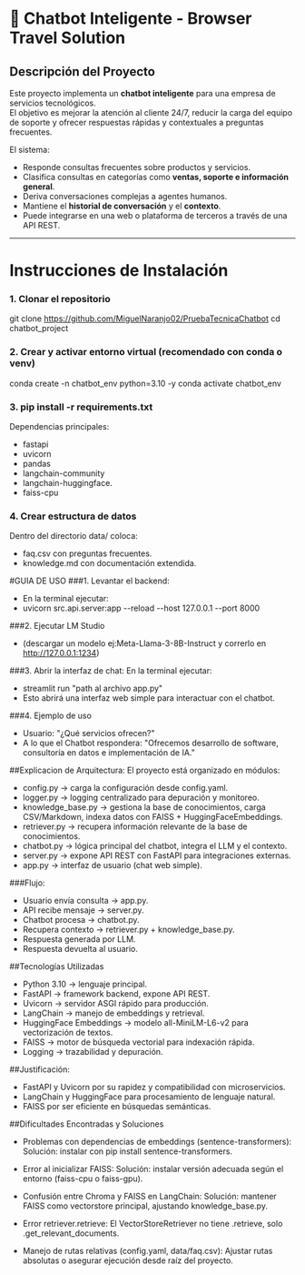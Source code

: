 # 🤖 Chatbot Inteligente - Browser Travel Solution

## Descripción del Proyecto
Este proyecto implementa un **chatbot inteligente** para una empresa de servicios tecnológicos.  
El objetivo es mejorar la atención al cliente 24/7, reducir la carga del equipo de soporte y ofrecer respuestas rápidas y contextuales a preguntas frecuentes.

El sistema:
- Responde consultas frecuentes sobre productos y servicios.
- Clasifica consultas en categorías como **ventas, soporte e información general**.
- Deriva conversaciones complejas a agentes humanos.
- Mantiene el **historial de conversación** y el **contexto**.
- Puede integrarse en una web o plataforma de terceros a través de una API REST.

---

#  Instrucciones de Instalación

### 1. Clonar el repositorio

git clone https://github.com/MiguelNaranjo02/PruebaTecnicaChatbot
cd chatbot_project

### 2. Crear y activar entorno virtual (recomendado con conda o venv)
conda create -n chatbot_env python=3.10 -y
conda activate chatbot_env

### 3. pip install -r requirements.txt
Dependencias principales:

- fastapi
- uvicorn
- pandas
- langchain-community
- langchain-huggingface.
- faiss-cpu
### 4. Crear estructura de datos
Dentro del directorio data/ coloca:
- faq.csv con preguntas frecuentes.
- knowledge.md con documentación extendida.
  
#GUIA DE USO
###1. Levantar el backend:
- En la terminal ejecutar:
- uvicorn src.api.server:app --reload --host 127.0.0.1 --port 8000

###2. Ejecutar LM Studio
- (descargar un modelo ej:Meta-Llama-3-8B-Instruct y correrlo en http://127.0.0.1:1234)

###3. Abrir la interfaz de chat: En la terminal ejecutar:
- streamlit run "path al archivo app.py"
- Esto abrirá una interfaz web simple para interactuar con el chatbot.

###4. Ejemplo de uso
- Usuario: "¿Qué servicios ofrecen?"
- A lo que el Chatbot respondera: "Ofrecemos desarrollo de software, consultoría en datos e implementación de IA."

##Explicacion de Arquitectura:
El proyecto está organizado en módulos:

- config.py → carga la configuración desde config.yaml.
- logger.py → logging centralizado para depuración y monitoreo.
- knowledge_base.py → gestiona la base de conocimientos, carga CSV/Markdown, indexa datos con FAISS + HuggingFaceEmbeddings.
- retriever.py → recupera información relevante de la base de conocimientos.
- chatbot.py → lógica principal del chatbot, integra el LLM y el contexto.
- server.py → expone API REST con FastAPI para integraciones externas.
- app.py → interfaz de usuario (chat web simple).

###Flujo:

- Usuario envía consulta → app.py.
- API recibe mensaje → server.py.
- Chatbot procesa → chatbot.py.
- Recupera contexto → retriever.py + knowledge_base.py.
- Respuesta generada por LLM.
- Respuesta devuelta al usuario.

##Tecnologías Utilizadas

- Python 3.10 → lenguaje principal.
- FastAPI → framework backend, expone API REST.
- Uvicorn → servidor ASGI rápido para producción.
- LangChain → manejo de embeddings y retrieval.
- HuggingFace Embeddings → modelo all-MiniLM-L6-v2 para vectorización de textos.
- FAISS → motor de búsqueda vectorial para indexación rápida.
- Logging → trazabilidad y depuración.

##Justificación:

- FastAPI y Uvicorn por su rapidez y compatibilidad con microservicios.
- LangChain y HuggingFace para procesamiento de lenguaje natural.
- FAISS por ser eficiente en búsquedas semánticas.

##Dificultades Encontradas y Soluciones

- Problemas con dependencias de embeddings (sentence-transformers): 
Solución: instalar con pip install sentence-transformers.

- Error al inicializar FAISS:
Solución: instalar versión adecuada según el entorno (faiss-cpu o faiss-gpu).

- Confusión entre Chroma y FAISS en LangChain:
Solución: mantener FAISS como vectorstore principal, ajustando knowledge_base.py.

- Error retriever.retrieve:
El VectorStoreRetriever no tiene .retrieve, solo .get_relevant_documents.

- Manejo de rutas relativas (config.yaml, data/faq.csv):
Ajustar rutas absolutas o asegurar ejecución desde raíz del proyecto.


